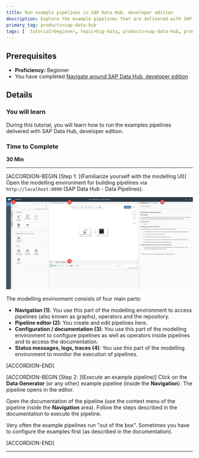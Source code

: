 ```yaml
---
title: Run example pipelines in SAP Data Hub, developer edition
description: Explore the example pipelines that are delivered with SAP Data Hub, developer edition.
primary_tag: products>sap-data-hub
tags: [  tutorial>beginner, topic>big-data, products>sap-data-hub, products>sap-vora ]
---
```


## Prerequisites  
 - **Proficiency:** Beginner
 - You have completed [Navigate around SAP Data Hub, developer edition](https://www.sap.com/developer/tutorials/datahub-docker-navigation.html)

## Details
### You will learn  
During this tutorial, you will learn how to run the examples pipelines delivered with SAP Data Hub, developer edition.

### Time to Complete
**30 Min**

---

[ACCORDION-BEGIN [Step 1: ](Familiarize yourself with the modelling UI)]
Open the modelling environment for building pipelines via `http://localhost:8090` (SAP Data Hub - Data Pipelines).

![picture_01](./datahub-docker-examples_01.png)  

The modelling environment consists of four main parts:
 - **Navigation (1)**: You use this part of the modelling environment to access pipelines (also known as graphs), operators and the repository.
 - **Pipeline editor (2)**: You create and edit pipelines here.
 - **Configuration / documentation (3)**: You use this part of the modelling environment to configure pipelines as well as operators inside pipelines and to access the documentation.
 - **Status messages, logs, traces (4)**: You use this part of the modelling environment to monitor the execution of pipelines.

[ACCORDION-END]

[ACCORDION-BEGIN [Step 2: ](Execute an example pipeline)]
Click on the **Data Generator** (or any other) example pipeline (inside the **Navigation**). The pipeline opens in the editor.

Open the documentation of the pipeline (use the context menu of the pipeline inside the **Navigation** area). Follow the steps described in the documentation to execute the pipeline.

Very often the example pipelines run "out of the box". Sometimes you have to configure the examples first (as described in the documentation).

[ACCORDION-END]

---
